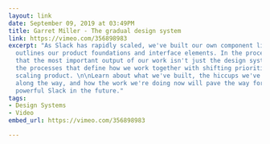 ```yaml
---
layout: link
date: September 09, 2019 at 03:49PM
title: Garret Miller - The gradual design system
link: https://vimeo.com/356898983
excerpt: "As Slack has rapidly scaled, we've built our own component library that
  outlines our product foundations and interface elements. In the process, we found
  that the most important output of our work isn't just the design system, but rather
  the processes that define how we work together with shifting priorities and a rapidly
  scaling product. \n\nLearn about what we've built, the hiccups we've encountered
  along the way, and how the work we're doing now will pave the way for an even more
  powerful Slack in the future."
tags:
- Design Systems
- Video
embed_url: https://vimeo.com/356898983

---
```

